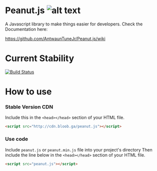 # Peanut.js ![alt text](http://www.whichsocialmedia.com/wp-content/uploads/2013/05/facebook-verified-check-mark.png "Official")

A Javascript library to make things easier for developers.
Check the Documentation here:

https://github.com/AntwaunTuneJr/Peanut.js/wiki

# Current Stability
[![Build Status](https://travis-ci.org/Cleomedes/Peanut.js.svg?branch=master)](https://travis-ci.org/AntwaunTuneJr/Peanut.js)


# How to use

### Stable Version CDN
 Include this in the `<head></head>` section of your HTML file.
``` html
<script src="http://cdn.bloob.ga/peanut.js"></script> 
```

### Use code
Include `peanut.js` or `peanut.min.js` file into your project's directory
Then include the line below in the `<head></head>` section of your HTML file.
``` html
<script src="peanut.js"></script> 
```
